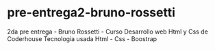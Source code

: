 # pre-entrega2-bruno-rossetti
2da pre entrega - Bruno Rossetti - Curso Desarrollo web Html y Css de Coderhouse
Tecnologia usada Html - Css - Boostrap
